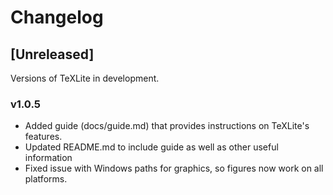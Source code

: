 # Changelog

## [Unreleased]

Versions of TeXLite in development.

### v1.0.5

- Added guide (docs/guide.md) that provides instructions on TeXLite's features.
- Updated README.md to include guide as well as other useful information
- Fixed issue with Windows paths for graphics, so figures now work on all platforms.